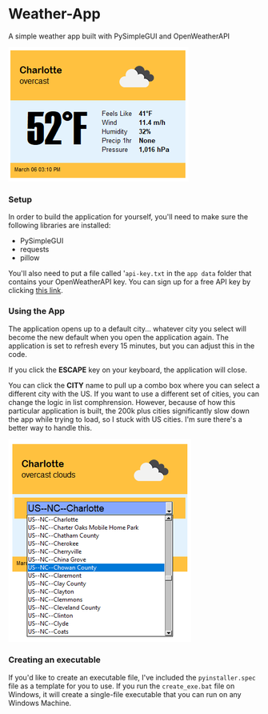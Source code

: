 # Weather-App
 A simple weather app built with PySimpleGUI and OpenWeatherAPI

 ![](demo/demo1.PNG)  

 ### Setup
 In order to build the application for yourself, you'll need to make sure the following libraries are installed:
 - PySimpleGUI
 - requests
 - pillow
 
 You'll also need to put a file called '`api-key.txt` in the `app data` folder that contains your OpenWeatherAPI key. You can sign up for a free API key by clicking [this link](https://home.openweathermap.org/users/sign_up).  
   
 ### Using the App
 The application opens up to a default city... whatever city you select will become the new default when you open the application again. The application is set to refresh every 15 minutes, but you can adjust this in the code.
   
If you click the **ESCAPE** key on your keyboard, the application will close.    
  

You can click the **CITY** name to pull up a combo box where you can select a different city with the US. If you want to use a different set of cities, you can change the logic in list comphrension. However, because of how this particular application is built, the 200k plus cities significantly slow down the app while trying to load, so I stuck with US cities. I'm sure there's a better way to handle this.
 
![](demo/demo2.PNG)  

### Creating an executable  

If you'd like to create an executable file, I've included the `pyinstaller.spec` file as a template for you to use. If you run the `create_exe.bat` file on Windows, it will create a single-file executable that you can run on any Windows Machine.
